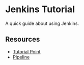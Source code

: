 # Jenkins Tutorial

A quick guide about using Jenkins.

## Resources

* [Tutorial Point](https://www.tutorialspoint.com/jenkins/jenkins_overview.htm)
* [Pipeline](https://www.cloudbees.com/blog/top-10-best-practices-jenkins-pipeline-plugin)
